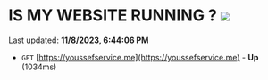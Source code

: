 # IS MY WEBSITE RUNNING ? [![](https://img.shields.io/static/v1?label=Sponsor&message=%E2%9D%A4&logo=GitHub&color=%23fe8e86)](https://github.com/sponsors/<username>)

Last updated: **11/8/2023, 6:44:06 PM**

- `GET` [https://youssefservice.me](https://youssefservice.me) - **Up** (1034ms)
